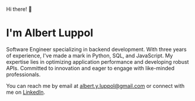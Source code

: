 Hi there! 👋

# I'm Albert Luppol

Software Engineer specializing in backend development. With three years of experience, I've made a mark in Python, SQL, and JavaScript. My expertise lies in optimizing application performance and developing robust APIs. Committed to innovation and eager to engage with like-minded professionals.

You can reach me by email at albert.y.luppol@gmail.com or connect with me on [LinkedIn](https://www.linkedin.com/in/aluppol).
